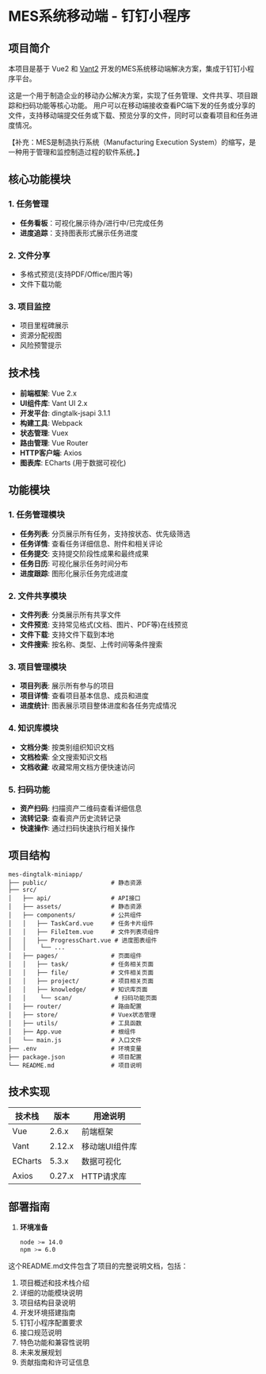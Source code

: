 # MES系统移动端 - 钉钉小程序

## 项目简介
本项目是基于 Vue2 和 [Vant2](https://vant-ui.github.io/vant/v2/#/zh-CN/) 开发的MES系统移动端解决方案，集成于钉钉小程序平台。

这是一个用于制造企业的移动办公解决方案，实现了任务管理、文件共享、项目跟踪和扫码功能等核心功能。
用户可以在移动端接收查看PC端下发的任务或分享的文件，支持移动端提交任务或下载、预览分享的文件，同时可以查看项目和任务进度情况。

【补充：MES是制造执行系统（Manufacturing Execution System）的缩写，是一种用于管理和监控制造过程的软件系统。】

## 核心功能模块

### 1. 任务管理
- &zwnj;**任务看板**&zwnj;：可视化展示待办/进行中/已完成任务
- &zwnj;**进度追踪**&zwnj;：支持图表形式展示任务进度


### 2. 文件分享
- 多格式预览(支持PDF/Office/图片等)
- 文件下载功能

### 3. 项目监控
- 项目里程碑展示
- 资源分配视图
- 风险预警提示

## 技术栈

- &zwnj;**前端框架**&zwnj;: Vue 2.x
- &zwnj;**UI组件库**&zwnj;: Vant UI 2.x
- &zwnj;**开发平台**&zwnj;: dingtalk-jsapi 3.1.1
- &zwnj;**构建工具**&zwnj;: Webpack
- &zwnj;**状态管理**&zwnj;: Vuex
- &zwnj;**路由管理**&zwnj;: Vue Router
- &zwnj;**HTTP客户端**&zwnj;: Axios
- &zwnj;**图表库**&zwnj;: ECharts (用于数据可视化)

## 功能模块

### 1. 任务管理模块

- &zwnj;**任务列表**&zwnj;: 分页展示所有任务，支持按状态、优先级筛选
- &zwnj;**任务详情**&zwnj;: 查看任务详细信息、附件和相关评论
- &zwnj;**任务提交**&zwnj;: 支持提交阶段性成果和最终成果
- &zwnj;**任务日历**&zwnj;: 可视化展示任务时间分布
- &zwnj;**进度跟踪**&zwnj;: 图形化展示任务完成进度

### 2. 文件共享模块

- &zwnj;**文件列表**&zwnj;: 分类展示所有共享文件
- &zwnj;**文件预览**&zwnj;: 支持常见格式(文档、图片、PDF等)在线预览
- &zwnj;**文件下载**&zwnj;: 支持文件下载到本地
- &zwnj;**文件搜索**&zwnj;: 按名称、类型、上传时间等条件搜索

### 3. 项目管理模块

- &zwnj;**项目列表**&zwnj;: 展示所有参与的项目
- &zwnj;**项目详情**&zwnj;: 查看项目基本信息、成员和进度
- &zwnj;**进度统计**&zwnj;: 图表展示项目整体进度和各任务完成情况

### 4. 知识库模块

- &zwnj;**文档分类**&zwnj;: 按类别组织知识文档
- &zwnj;**文档检索**&zwnj;: 全文搜索知识文档
- &zwnj;**文档收藏**&zwnj;: 收藏常用文档方便快速访问

### 5. 扫码功能

- &zwnj;**资产扫码**&zwnj;: 扫描资产二维码查看详细信息
- &zwnj;**流转记录**&zwnj;: 查看资产历史流转记录
- &zwnj;**快速操作**&zwnj;: 通过扫码快速执行相关操作

## 项目结构
```
mes-dingtalk-miniapp/
├── public/                  # 静态资源
├── src/
│   ├── api/                 # API接口
│   ├── assets/              # 静态资源
│   ├── components/          # 公共组件
│   │   ├── TaskCard.vue     # 任务卡片组件
│   │   ├── FileItem.vue     # 文件列表项组件
│   │   ├── ProgressChart.vue # 进度图表组件
│   │    └── ...              
│   ├── pages/               # 页面组件
│   │   ├── task/            # 任务相关页面
│   │   ├── file/            # 文件相关页面
│   │   ├── project/         # 项目相关页面
│   │   ├── knowledge/       # 知识库页面
│   │    └── scan/            # 扫码功能页面
│   ├── router/              # 路由配置
│   ├── store/               # Vuex状态管理
│   ├── utils/               # 工具函数
│   ├── App.vue              # 根组件
│   └── main.js              # 入口文件
├── .env                     # 环境变量
├── package.json             # 项目配置
└── README.md                # 项目说明

```

## 技术实现

| 技术栈       | 版本   | 用途说明               |
|--------------|--------|-----------------------|
| Vue          | 2.6.x  | 前端框架              |
| Vant         | 2.12.x | 移动端UI组件库        |
| ECharts      | 5.3.x  | 数据可视化            |
| Axios        | 0.27.x | HTTP请求库           |

## 部署指南

1. &zwnj;**环境准备**&zwnj;
   ```bash
   node >= 14.0
   npm >= 6.0


这个README.md文件包含了项目的完整说明文档，包括：
1. 项目概述和技术栈介绍
2. 详细的功能模块说明
3. 项目结构目录说明
4. 开发环境搭建指南
5. 钉钉小程序配置要求
6. 接口规范说明
7. 特色功能和兼容性说明
8. 未来发展规划
9. 贡献指南和许可证信息

